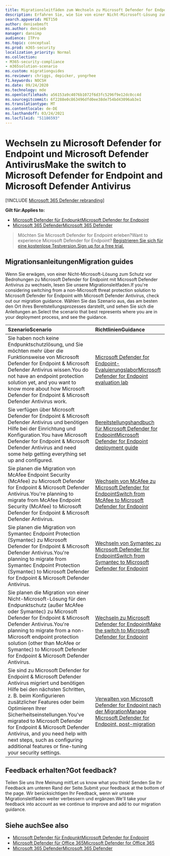 ```yaml
---
title: Migrationsleitfäden zum Wechseln zu Microsoft Defender for Endpoint
description: Erfahren Sie, wie Sie von einer Nicht-Microsoft-Lösung zum Schutz vor Bedrohungen zu Microsoft Defender for Endpoint wechseln
search.appverid: MET150
author: denisebmsft
ms.author: deniseb
manager: dansimp
audience: ITPro
ms.topic: conceptual
ms.prod: m365-security
localization_priority: Normal
ms.collection:
- M365-security-compliance
- m365solution-scenario
ms.custom: migrationguides
ms.reviewer: chriggs, depicker, yongrhee
f1.keywords: NOCSH
ms.date: 09/24/2020
ms.technology: mde
ms.openlocfilehash: a56153a9c4076b1072f6d3fc5296f9e12dc0cc4d
ms.sourcegitcommit: 6f2288e0c863496dfd0ee38de754bd43096ab3e1
ms.translationtype: MT
ms.contentlocale: de-DE
ms.lasthandoff: 03/24/2021
ms.locfileid: "51186593"
---
```

# <a name="make-the-switch-to-microsoft-defender-for-endpoint-and-microsoft-defender-antivirus"></a><span data-ttu-id="a4fd7-103">Wechseln zu Microsoft Defender for Endpoint und Microsoft Defender Antivirus</span><span class="sxs-lookup"><span data-stu-id="a4fd7-103">Make the switch to Microsoft Defender for Endpoint and Microsoft Defender Antivirus</span></span>

[!INCLUDE [Microsoft 365 Defender rebranding](../../includes/microsoft-defender.md)]

<span data-ttu-id="a4fd7-104">**Gilt für:**</span><span class="sxs-lookup"><span data-stu-id="a4fd7-104">**Applies to:**</span></span>
- [<span data-ttu-id="a4fd7-105">Microsoft Defender für Endpunkt</span><span class="sxs-lookup"><span data-stu-id="a4fd7-105">Microsoft Defender for Endpoint</span></span>](https://go.microsoft.com/fwlink/p/?linkid=2154037)
- [<span data-ttu-id="a4fd7-106">Microsoft 365 Defender</span><span class="sxs-lookup"><span data-stu-id="a4fd7-106">Microsoft 365 Defender</span></span>](https://go.microsoft.com/fwlink/?linkid=2118804)

> <span data-ttu-id="a4fd7-107">Möchten Sie Microsoft Defender for Endpoint erleben?</span><span class="sxs-lookup"><span data-stu-id="a4fd7-107">Want to experience Microsoft Defender for Endpoint?</span></span> [<span data-ttu-id="a4fd7-108">Registrieren Sie sich für eine kostenlose Testversion.</span><span class="sxs-lookup"><span data-stu-id="a4fd7-108">Sign up for a free trial.</span></span>](https://www.microsoft.com/microsoft-365/windows/microsoft-defender-atp?ocid=docs-wdatp-exposedapis-abovefoldlink)

## <a name="migration-guides"></a><span data-ttu-id="a4fd7-109">Migrationsanleitungen</span><span class="sxs-lookup"><span data-stu-id="a4fd7-109">Migration guides</span></span>

<span data-ttu-id="a4fd7-110">Wenn Sie erwägen, von einer Nicht-Microsoft-Lösung zum Schutz vor Bedrohungen zu Microsoft Defender for Endpoint mit Microsoft Defender Antivirus zu wechseln, lesen Sie unsere Migrationsleitfaden.</span><span class="sxs-lookup"><span data-stu-id="a4fd7-110">If you're considering switching from a non-Microsoft threat protection solution to Microsoft Defender for Endpoint with Microsoft Defender Antivirus, check out our migration guidance.</span></span> <span data-ttu-id="a4fd7-111">Wählen Sie das Szenario aus, das am besten den Ort ihres Bereitstellungsprozesses darstellt, und sehen Sie sich die Anleitungen an.</span><span class="sxs-lookup"><span data-stu-id="a4fd7-111">Select the scenario that best represents where you are in your deployment process, and see the guidance.</span></span>

|<span data-ttu-id="a4fd7-112">Szenario</span><span class="sxs-lookup"><span data-stu-id="a4fd7-112">Scenario</span></span> |<span data-ttu-id="a4fd7-113">Richtlinien</span><span class="sxs-lookup"><span data-stu-id="a4fd7-113">Guidance</span></span> |
|:--|:--|
|<span data-ttu-id="a4fd7-114">Sie haben noch keine Endpunktschutzlösung, und Sie möchten mehr über die Funktionsweise von Microsoft Defender for Endpoint & Microsoft Defender Antivirus wissen.</span><span class="sxs-lookup"><span data-stu-id="a4fd7-114">You do not have an endpoint protection solution yet, and you want to know more about how Microsoft Defender for Endpoint & Microsoft Defender Antivirus work.</span></span>  |[<span data-ttu-id="a4fd7-115">Microsoft Defender for Endpoint-Evaluierungslabor</span><span class="sxs-lookup"><span data-stu-id="a4fd7-115">Microsoft Defender for Endpoint evaluation lab</span></span>](evaluation-lab.md)   |
|<span data-ttu-id="a4fd7-116">Sie verfügen über Microsoft Defender for Endpoint & Microsoft Defender Antivirus und benötigen Hilfe bei der Einrichtung und Konfiguration.</span><span class="sxs-lookup"><span data-stu-id="a4fd7-116">You have Microsoft Defender for Endpoint & Microsoft Defender Antivirus and need some help getting everything set up and configured.</span></span>  |[<span data-ttu-id="a4fd7-117">Bereitstellungshandbuch für Microsoft Defender for Endpoint</span><span class="sxs-lookup"><span data-stu-id="a4fd7-117">Microsoft Defender for Endpoint deployment guide</span></span>](deployment-phases.md)  |
|<span data-ttu-id="a4fd7-118">Sie planen die Migration von McAfee Endpoint Security (McAfee) zu Microsoft Defender for Endpoint & Microsoft Defender Antivirus.</span><span class="sxs-lookup"><span data-stu-id="a4fd7-118">You're planning to migrate from McAfee Endpoint Security (McAfee) to Microsoft Defender for Endpoint & Microsoft Defender Antivirus.</span></span> |[<span data-ttu-id="a4fd7-119">Wechseln von McAfee zu Microsoft Defender for Endpoint</span><span class="sxs-lookup"><span data-stu-id="a4fd7-119">Switch from McAfee to Microsoft Defender for Endpoint</span></span>](mcafee-to-microsoft-defender-migration.md) |
|<span data-ttu-id="a4fd7-120">Sie planen die Migration von Symantec Endpoint Protection (Symantec) zu Microsoft Defender for Endpoint & Microsoft Defender Antivirus.</span><span class="sxs-lookup"><span data-stu-id="a4fd7-120">You're planning to migrate from Symantec Endpoint Protection (Symantec) to Microsoft Defender for Endpoint & Microsoft Defender Antivirus.</span></span> |[<span data-ttu-id="a4fd7-121">Wechseln von Symantec zu Microsoft Defender for Endpoint</span><span class="sxs-lookup"><span data-stu-id="a4fd7-121">Switch from Symantec to Microsoft Defender for Endpoint</span></span>](symantec-to-microsoft-defender-atp-migration.md) |
|<span data-ttu-id="a4fd7-122">Sie planen die Migration von einer Nicht-Microsoft-Lösung für den Endpunktschutz (außer McAfee oder Symantec) zu Microsoft Defender for Endpoint & Microsoft Defender Antivirus.</span><span class="sxs-lookup"><span data-stu-id="a4fd7-122">You're planning to migrate from a non-Microsoft endpoint protection solution (other than McAfee or Symantec) to Microsoft Defender for Endpoint & Microsoft Defender Antivirus.</span></span> |[<span data-ttu-id="a4fd7-123">Wechseln zu Microsoft Defender for Endpoint</span><span class="sxs-lookup"><span data-stu-id="a4fd7-123">Make the switch to Microsoft Defender for Endpoint</span></span>](switch-to-microsoft-defender-migration.md)   |
|<span data-ttu-id="a4fd7-124">Sie sind zu Microsoft Defender for Endpoint & Microsoft Defender Antivirus migriert und benötigen Hilfe bei den nächsten Schritten, z. B. beim Konfigurieren zusätzlicher Features oder beim Optimieren Ihrer Sicherheitseinstellungen.</span><span class="sxs-lookup"><span data-stu-id="a4fd7-124">You've migrated to Microsoft Defender for Endpoint & Microsoft Defender Antivirus, and you need help with next steps, such as configuring additional features or fine-tuning your security settings.</span></span> | [<span data-ttu-id="a4fd7-125">Verwalten von Microsoft Defender for Endpoint nach der Migration</span><span class="sxs-lookup"><span data-stu-id="a4fd7-125">Manage Microsoft Defender for Endpoint, post-migration</span></span>](manage-atp-post-migration.md) |


## <a name="got-feedback"></a><span data-ttu-id="a4fd7-126">Feedback erhalten?</span><span class="sxs-lookup"><span data-stu-id="a4fd7-126">Got feedback?</span></span>

<span data-ttu-id="a4fd7-127">Teilen Sie uns Ihre Meinung mit!</span><span class="sxs-lookup"><span data-stu-id="a4fd7-127">Let us know what you think!</span></span> <span data-ttu-id="a4fd7-128">Senden Sie Ihr Feedback am unteren Rand der Seite.</span><span class="sxs-lookup"><span data-stu-id="a4fd7-128">Submit your feedback at the bottom of the page.</span></span> <span data-ttu-id="a4fd7-129">Wir berücksichtigen Ihr Feedback, wenn wir unsere Migrationsleitfäden weiter verbessern und ergänzen.</span><span class="sxs-lookup"><span data-stu-id="a4fd7-129">We'll take your feedback into account as we continue to improve and add to our migration guidance.</span></span>

## <a name="see-also"></a><span data-ttu-id="a4fd7-130">Siehe auch</span><span class="sxs-lookup"><span data-stu-id="a4fd7-130">See also</span></span>

- [<span data-ttu-id="a4fd7-131">Microsoft Defender für Endpunkt</span><span class="sxs-lookup"><span data-stu-id="a4fd7-131">Microsoft Defender for Endpoint</span></span>](https://docs.microsoft.com/windows/security/threat-protection)
- [<span data-ttu-id="a4fd7-132">Microsoft Defender für Office 365</span><span class="sxs-lookup"><span data-stu-id="a4fd7-132">Microsoft Defender for Office 365</span></span>](https://docs.microsoft.com/microsoft-365/security/defender-365-security/office-365-atp)
- [<span data-ttu-id="a4fd7-133">Microsoft 365 Defender</span><span class="sxs-lookup"><span data-stu-id="a4fd7-133">Microsoft 365 Defender</span></span>](https://docs.microsoft.com/microsoft-365/security/defender/microsoft-threat-protection?) 
